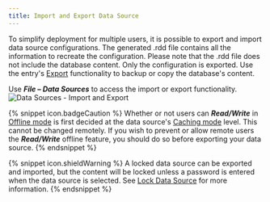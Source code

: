 ```yaml
---
title: Import and Export Data Source
---
```

To simplify deployment for multiple users, it is possible to export and import data source configurations. The generated .rdd file contains all the information to recreate the configuration. Please note that the .rdd file does not include the database content. Only the configuration is exported. Use the entry&apos;s [Export](File_Export) functionality to backup or copy the database&apos;s content.  

Use ***File – Data Sources*** to access the import or export functionality.  
![Data Sources - Import and Export](/img/en/rdm/windows/clip11263.png) 

{% snippet icon.badgeCaution %} 
Whether or not users can ***Read/Write*** in [Offline mode](/rdm/windows/data-sources/offline-mode/) is first decided at the data source&apos;s [Caching mode](/rdm/windows/data-sources/offline-mode/offline-read-write/) level. This cannot be changed remotely. If you wish to prevent or allow remote users the ***Read/Write*** offline feature, you should do so before exporting your data source. 
{% endsnippet %}
 
{% snippet icon.shieldWarning %} 
A locked data source can be exported and imported, but the content will be locked unless a password is entered when the data source is selected. See [Lock Data Source](/rdm/windows/data-sources/lock/) for more information. 
{% endsnippet %}
 

